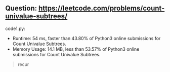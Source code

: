 ## Question: https://leetcode.com/problems/count-univalue-subtrees/

code1.py:
* Runtime: 54 ms, faster than 43.80% of Python3 online submissions for Count Univalue Subtrees.
* Memory Usage: 14.1 MB, less than 53.57% of Python3 online submissions for Count Univalue Subtrees.
> recur